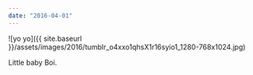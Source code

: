 ```yaml
---
date: "2016-04-01"
---
```


![yo yo]({{ site.baseurl }}/assets/images/2016/tumblr_o4xxo1qhsX1r16syio1_1280-768x1024.jpg)

Little baby Boi.
